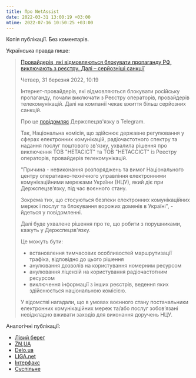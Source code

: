 ```yaml
---
title: Про NetAssist
date: 2022-03-31 13:00:19 +03:00
mtime: 2022-07-16 10:50:25 +03:00
---
```


Копія публікації. Без коментарів.

Українська правда пише:

> [Провайдерів, які відмовляються блокувати пропаганду РФ, виключають з реєстру. Далі – серйозніші санкції][1]
>
> Четвер, 31 березня 2022, 10:19
>
> Інтернет-провайдерів, які відмовляються блокувати російську пропаганду, почали виключати з Реєстру операторів, провайдерів телекомунікацій. Далі на компанії чекає вжиття більш серйозних санкцій.
>
> Про це [повідомляє][2] Держспецзв'язку в Telegram.
>
> Так, Національна комісія, що здійснює державне регулювання у сферах електронних комунікацій, радіочастотного спектру та надання послуг поштового зв'язку, ухвалила рішення про виключення ТОВ "НЕТАСІСТ" та ТОВ "НЕТАССІСТ" із Реєстру операторів, провайдерів телекомунікацій.
>
> "Причина - невиконання розпоряджень та вимог Національного центру оперативно-технічного управління електронними комунікаційними мережами України (НЦУ), який діє при Держспецзв’язку, під час воєнного стану.
>
> Зокрема тих, що стосуються безпеки електронних комунікаційних мереж і послуг та блокування ворожих доменів в Україні", - йдеться у повідомленні.
>
> Далі буде ухвалене рішення про те, що робити з порушниками, кажуть у Держспецзв'язку.
>
> Це можуть бути:
>
> - встановлення тимчасових особливостей маршрутизації трафіка, відповідно до цього рішення
> - анулювання дозволів на користування номерним ресурсом
> - анулювання ліцензій на користування радіочастотним ресурсом
> - виключення інформації з інших реєстрів, ведення яких здійснюється національною комісією.
>
> У відомстві нагадали, що в умовах воєнного стану постачальники електронних комунікаційних мереж та/або послуг зобов’язані невідкладно вживати заходів для виконання доручень НЦУ.

Аналогічні публікації:

 - [Лівий берег][3]
 - [ZN,UA][4]
 - [Delo.ua][5]
 - [LIGA.net][6]
 - [Інтерфакс][7]
 - [Суспільне][8]

[1]: https://www.epravda.com.ua/news/2022/03/31/684985/
[2]: https://t.me/dsszzi_official/2736
[3]: https://lb.ua/society/2022/03/31/511718_kiivskogo_internetprovaydera.html
[4]: https://zn.ua/ukr/UKRAINE/internet-provajderiv-jaki-vidmovljajutsja-blokuvati-propahandu-rf-pochali-vikljuchati-z-rejestru-derzhspetszvjazku.html
[5]: https://delo.ua/uk/telecom/ne-blokuvali-vorozi-domeni-dvox-internet-provaideriv-viklyucili-iz-derzrejestru-ukrayini-394994/
[6]: https://biz.liga.net/ua/all/telekom/novosti/kievskogo-provaydera-nakazali-za-otkaz-blokirovat-russkie-sayty
[7]: https://ua.interfax.com.ua/news/telecom/819679.html
[8]: https://suspilne.media/223576-provajderiv-aki-vidmovlautsa-blokuvati-rosijsku-propagandu-poperedili-pro-sankcii/

